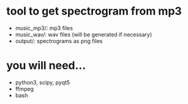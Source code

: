 # tool to get spectrogram from mp3
- music_mp3/: mp3 files
- music_wav/: wav files (will be generated if necessary)
- output/: spectrograms as png files

# you will need...
- python3, scipy, pyqt5
- ffmpeg
- bash


